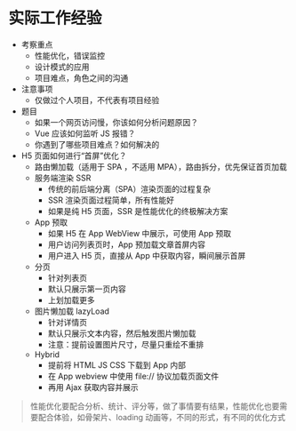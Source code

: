 # 实际工作经验

- 考察重点
  - 性能优化，错误监控
  - 设计模式的应用
  - 项目难点，角色之间的沟通
- 注意事项
  - 仅做过个人项目，不代表有项目经验
- 题目
  - 如果一个网页访问慢，你该如何分析问题原因？
  - Vue 应该如何监听 JS 报错？
  - 你遇到了哪些项目难点？如何解决的
- H5 页面如何进行“首屏”优化？
  - 路由懒加载（适用于 SPA ，不适用 MPA），路由拆分，优先保证首页加载
  - 服务端渲染 SSR
    - 传统的前后端分离（SPA）渲染页面的过程复杂
    - SSR 渲染页面过程简单，所有性能好
    - 如果是纯 H5 页面，SSR 是性能优化的终极解决方案
  - App 预取
    - 如果 H5 在 App WebView 中展示，可使用 App 预取
    - 用户访问列表页时，App 预加载文章首屏内容
    - 用户进入 H5 页，直接从 App 中获取内容，瞬间展示首屏
  - 分页
    - 针对列表页
    - 默认只展示第一页内容
    - 上划加载更多
  - 图片懒加载 lazyLoad
    - 针对详情页
    - 默认只展示文本内容，然后触发图片懒加载
    - 注意：提前设置图片尺寸，尽量只重绘不重排
  - Hybrid
    - 提前将 HTML JS CSS 下载到 App 内部
    - 在 App webview 中使用 file:// 协议加载页面文件
    - 再用 Ajax 获取内容并展示

> 性能优化要配合分析、统计、评分等，做了事情要有结果，性能优化也要需要配合体验，如骨架片、loading 动画等，不同的形式，有不同的优化方式
